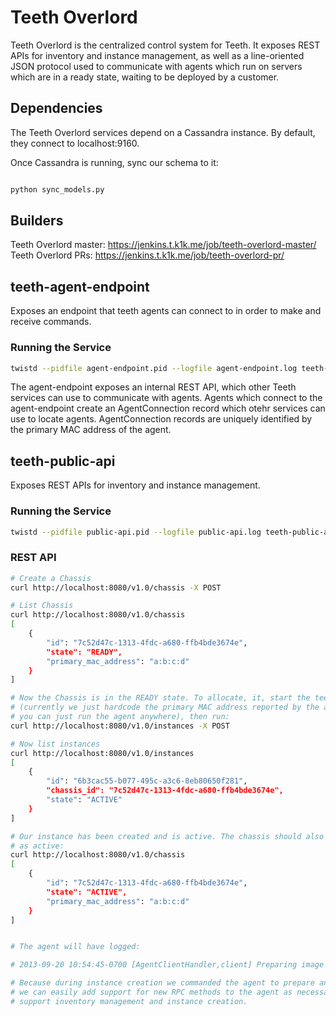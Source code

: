 # Teeth Overlord

Teeth Overlord is the centralized control system for Teeth. It exposes REST
APIs for inventory and instance management, as well as a line-oriented JSON
protocol used to communicate with agents which run on servers which are in a
ready state, waiting to be deployed by a customer.

## Dependencies

The Teeth Overlord services depend on a Cassandra instance. By default, they
connect to localhost:9160.

Once Cassandra is running, sync our schema to it:

```bash

python sync_models.py
```

## Builders

Teeth Overlord master: https://jenkins.t.k1k.me/job/teeth-overlord-master/
Teeth Overlord PRs: https://jenkins.t.k1k.me/job/teeth-overlord-pr/

## teeth-agent-endpoint

Exposes an endpoint that teeth agents can connect to in order to make and
receive commands.

### Running the Service

```bash
twistd --pidfile agent-endpoint.pid --logfile agent-endpoint.log teeth-agent-endpoint
```

The agent-endpoint exposes an internal REST API, which other Teeth services can
use to communicate with agents. Agents which connect to the agent-endpoint
create an AgentConnection record which otehr services can use to locate agents.
AgentConnection records are uniquely identified by the primary MAC address of
the agent.


## teeth-public-api

Exposes REST APIs for inventory and instance management.

### Running the Service

```bash
twistd --pidfile public-api.pid --logfile public-api.log teeth-public-api
```

### REST API

```bash
# Create a Chassis
curl http://localhost:8080/v1.0/chassis -X POST

# List Chassis
curl http://localhost:8080/v1.0/chassis
[
    {
        "id": "7c52d47c-1313-4fdc-a680-ffb4bde3674e",
        "state": "READY",
        "primary_mac_address": "a:b:c:d"
    }
]

# Now the Chassis is in the READY state. To allocate, it, start the teeth-agent
# (currently we just hardcode the primary MAC address reported by the agent, so
# you can just run the agent anywhere), then run:
curl http://localhost:8080/v1.0/instances -X POST

# Now list instances
curl http://localhost:8080/v1.0/instances
[
    {
        "id": "6b3cac55-b077-495c-a3c6-8eb80650f281",
        "chassis_id": "7c52d47c-1313-4fdc-a680-ffb4bde3674e",
        "state": "ACTIVE"
    }
]

# Our instance has been created and is active. The chassis should also be shown
# as active:
curl http://localhost:8080/v1.0/chassis
[
    {
        "id": "7c52d47c-1313-4fdc-a680-ffb4bde3674e",
        "state": "ACTIVE",
        "primary_mac_address": "a:b:c:d"
    }
]


# The agent will have logged:

# 2013-09-20 10:54:45-0700 [AgentClientHandler,client] Preparing image image-123

# Because during instance creation we commanded the agent to prepare an image,
# we can easily add support for new RPC methods to the agent as necessary to
# support inventory management and instance creation.
```
